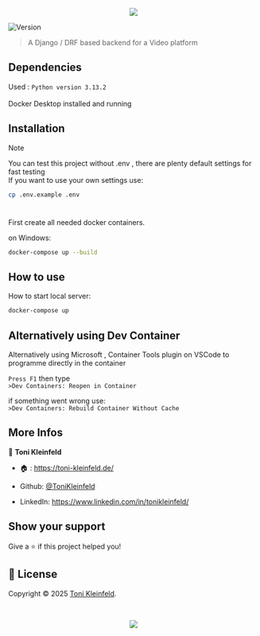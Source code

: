 <p align="center"><img src="https://capsule-render.vercel.app/api?type=waving&height=200&color=gradient&text=Backend%20Videoflix&section=header&reversal=false&textBg=false&fontSize=70&fontAlign=50&animation=fadeIn&fontAlignY=38&descSize=0"></p>

<p>
  <img alt="Version" src="https://img.shields.io/badge/Framework-Django-lightgreen?logo=django" />
</p>

> A Django / DRF based backend for a Video platform

## Dependencies

Used : `Python version 3.13.2` <br> <br>
Docker Desktop installed and running

## Installation

> [!NOTE]
> You can test this project without .env , there are plenty default settings for fast testing <br>
> If you want to use your own settings use:

```sh
cp .env.example .env
```

#

First create all needed docker containers.

on Windows:

```sh
docker-compose up --build
```

## How to use

How to start local server:

```sh
docker-compose up
```

## Alternatively using Dev Container

Alternatively using Microsoft , Container Tools plugin on VSCode to programme directly in the container

`Press F1`
then type <br>
`>Dev Containers: Reopen in Container`

if something went wrong use: <br>
``>Dev Containers: Rebuild Container Without Cache``

## More Infos

👤 **Toni Kleinfeld**

- 🏠 : https://toni-kleinfeld.de/

- Github: [@ToniKleinfeld](https://github.com/ToniKleinfeld)

- LinkedIn: https://www.linkedin.com/in/tonikleinfeld/

## Show your support

Give a ⭐️ if this project helped you!

## 📝 License

Copyright © 2025 [Toni Kleinfeld](https://github.com/ToniKleinfeld).

<br />

<p align="center"><img src="https://capsule-render.vercel.app/api?type=waving&height=200&color=gradient&section=footer&reversal=false&textBg=false&fontSize=70&fontAlign=50&animation=fadeIn&fontAlignY=38&descSize=0"></p>

